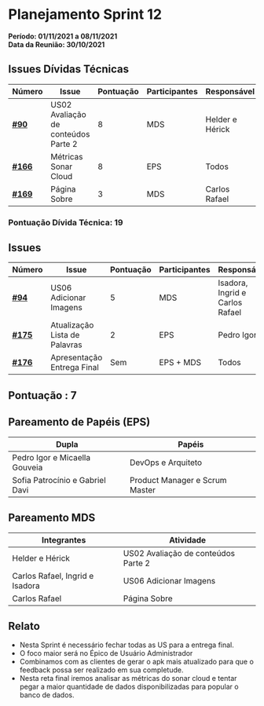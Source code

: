 # Planejamento Sprint 12

**Período: 01/11/2021 a 08/11/2021**<br>
**Data da Reunião: 30/10/2021**


## Issues Dívidas Técnicas
| Número | Issue | Pontuação | Participantes | Responsável |
|--------|-------|-----------|---------------|-------------|
| [**#90**](https://github.com/fga-eps-mds/2021.1-Multilind-Docs/issues/90) | US02 Avaliação de conteúdos Parte 2 | 8 | MDS | Helder e Hérick |
| [**#166**](https://github.com/fga-eps-mds/2021.1-Multilind-Docs/issues/166) | Métricas Sonar Cloud | 8 | EPS | Todos |
| [**#169**](https://github.com/fga-eps-mds/2021.1-Multilind-Docs/issues/169) | Página Sobre | 3 | MDS | Carlos Rafael |

### Pontuação Dívida Técnica: 19

## Issues
| Número | Issue | Pontuação | Participantes | Responsável |
|--------|-------|-----------|---------------|-------------|
| [**#94**](https://github.com/fga-eps-mds/2021.1-Multilind-Docs/issues/94) | US06 Adicionar Imagens | 5 | MDS | Isadora, Ingrid e Carlos Rafael |
| [**#175**](https://github.com/fga-eps-mds/2021.1-Multilind-Docs/issues/175) | Atualização Lista de Palavras | 2 | EPS | Pedro Igor |
| [**#176**](https://github.com/fga-eps-mds/2021.1-Multilind-Docs/issues/176) | Apresentação Entrega Final | Sem | EPS + MDS | Todos |


## Pontuação : 7

## Pareamento de Papéis (EPS)
| Dupla | Papéis |
|-------|--------|
| Pedro Igor e Micaella Gouveia | DevOps e Arquiteto |
| Sofia Patrocínio e Gabriel Davi | Product Manager e Scrum Master |

## Pareamento MDS
| Integrantes | Atividade |
|-------------|-----------|
| Helder e Hérick | US02 Avaliação de conteúdos Parte 2 |
| Carlos Rafael, Ingrid e Isadora | US06 Adicionar Imagens |
| Carlos Rafael | Página Sobre |


## Relato
* Nesta Sprint é necessário fechar todas as US para a entrega final.
* O foco maior será no Épico de Usuário Administrador
* Combinamos com as clientes de gerar o apk mais atualizado para que o feedback possa ser realizado em sua completude.
* Nesta reta final iremos analisar as métricas do sonar cloud e tentar pegar a maior quantidade de dados disponibilizadas para popular o banco de dados.


